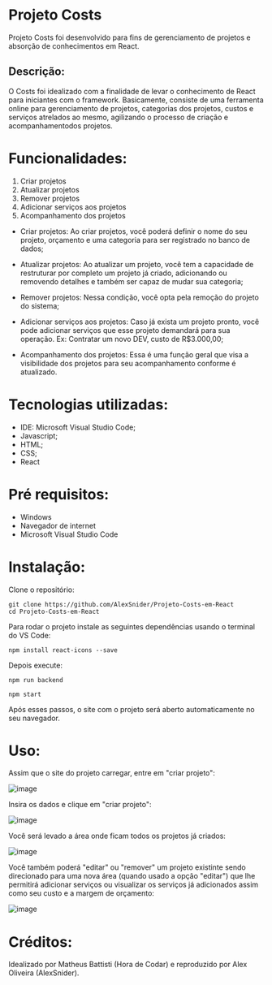 # Projeto Costs

Projeto Costs foi desenvolvido para fins de gerenciamento de projetos e absorção de conhecimentos em React.

## Descrição:

O Costs foi idealizado com a finalidade de levar o conhecimento de React para iniciantes com o framework.
Basicamente, consiste de uma ferramenta online para gerenciamento de projetos, categorias dos projetos, custos e serviços atrelados 
ao mesmo, agilizando o processo de criação e acompanhamentodos projetos.

# Funcionalidades:

1) Criar projetos
2) Atualizar projetos
3) Remover projetos
4) Adicionar serviços aos projetos
5) Acompanhamento dos projetos

- Criar projetos: Ao criar projetos, você poderá definir o nome do seu projeto, orçamento e uma categoria para ser registrado no banco de dados;

- Atualizar projetos: Ao atualizar um projeto, você tem a capacidade de restruturar por completo um projeto já criado, adicionando ou removendo 
   detalhes e também ser capaz de mudar sua categoria;

- Remover projetos: Nessa condição, você opta pela remoção do projeto do sistema;

- Adicionar serviços aos projetos: Caso já exista um projeto pronto, você pode adicionar serviços que esse projeto demandará para sua operação.
   Ex: Contratar um novo DEV, custo de R$3.000,00;

- Acompanhamento dos projetos: Essa é uma função geral que visa a visibilidade dos projetos para seu acompanhamento conforme é atualizado.

# Tecnologias utilizadas:

- IDE: Microsoft Visual Studio Code;
- Javascript;
- HTML;
- CSS;
- React

# Pré requisitos:
- Windows
- Navegador de internet
- Microsoft Visual Studio Code

# Instalação:
Clone o repositório:
```
git clone https://github.com/AlexSnider/Projeto-Costs-em-React
cd Projeto-Costs-em-React
```

Para rodar o projeto instale as seguintes dependências usando o terminal do VS Code:
``` 
npm install react-icons --save
```
Depois execute:
```
npm run backend
```
```
npm start
```
Após esses passos, o site com o projeto será aberto automaticamente no seu navegador.

# Uso:
Assim que o site do projeto carregar, entre em "criar projeto":

![image](https://github.com/AlexSnider/Projeto-Costs-em-React/assets/103783575/9ca4c202-8988-418d-9b92-c31ad02a537c)

Insira os dados e clique em "criar projeto":

![image](https://github.com/AlexSnider/Projeto-Costs-em-React/assets/103783575/947fd6d3-ac5f-4d7f-ad3f-725eb2933bf4)

Você será levado a área onde ficam todos os projetos já criados:

![image](https://github.com/AlexSnider/Projeto-Costs-em-React/assets/103783575/d98a4c0b-935c-46aa-8461-270addb4ed26)

Você também poderá "editar" ou "remover" um projeto existinte sendo direcionado para uma nova área (quando usado a opção "editar") que lhe permitirá adicionar serviços
ou visualizar os serviços já adicionados assim como seu custo e a margem de orçamento:

![image](https://github.com/AlexSnider/Projeto-Costs-em-React/assets/103783575/ceb2152b-3881-4f02-8af5-1fa7ecf9569a)

# Créditos:

Idealizado por Matheus Battisti (Hora de Codar) e reproduzido por Alex Oliveira (AlexSnider).


